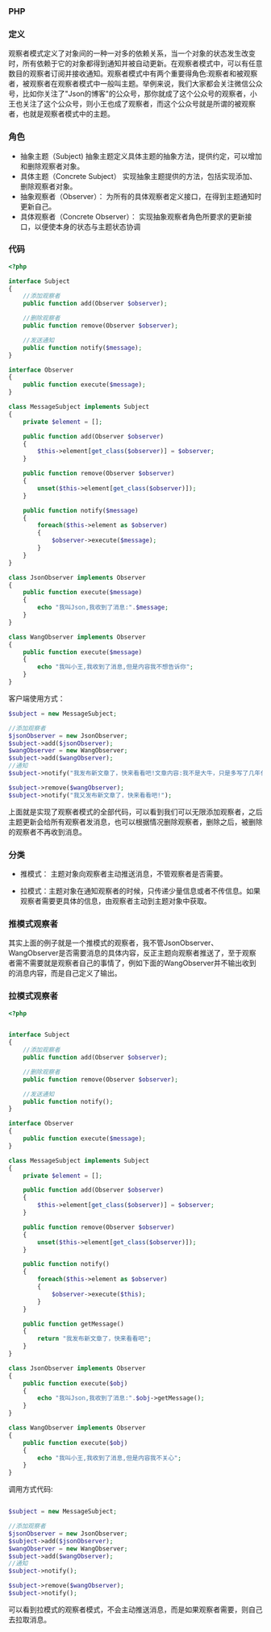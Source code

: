 ### PHP
### 定义

观察者模式定义了对象间的一种一对多的依赖关系，当一个对象的状态发生改变时，所有依赖于它的对象都得到通知并被自动更新。在观察者模式中，可以有任意数目的观察者订阅并接收通知。观察者模式中有两个重要得角色:观察者和被观察者，被观察者在观察者模式中一般叫主题。举例来说，我们大家都会关注微信公众号，比如你关注了"Json的博客"的公众号，那你就成了这个公众号的观察者，小王也关注了这个公众号，则小王也成了观察者，而这个公众号就是所谓的被观察者，也就是观察者模式中的主题。

### 角色
- 抽象主题（Subject)
抽象主题定义具体主题的抽象方法，提供约定，可以增加和删除观察者对象。
- 具体主题（Concrete Subject）
实现抽象主题提供的方法，包括实现添加、删除观察者对象。
- 抽象观察者（Observer）：
为所有的具体观察者定义接口，在得到主题通知时更新自己。
- 具体观察者（Concrete Observer）：
实现抽象观察者角色所要求的更新接口，以便使本身的状态与主题状态协调

### 代码
```php
<?php

interface Subject 
{
    //添加观察者
    public function add(Observer $observer);

    //删除观察者
    public function remove(Observer $observer);

    //发送通知
    public function notify($message);
}

interface Observer 
{
    public function execute($message);
}

class MessageSubject implements Subject
{
    private $element = [];

    public function add(Observer $observer) 
    {
        $this->element[get_class($observer)] = $observer;
    }

    public function remove(Observer $observer)
    {
        unset($this->element[get_class($observer)]);
    }

    public function notify($message) 
    {
        foreach($this->element as $observer)
        {
            $observer->execute($message);
        }
    }
}

class JsonObserver implements Observer
{
    public function execute($message)
    {
        echo "我叫Json,我收到了消息:".$message;
    }
}

class WangObserver implements Observer
{
    public function execute($message)
    {
        echo "我叫小王,我收到了消息,但是内容我不想告诉你";
    }
}
```
客户端使用方式：
```php
$subject = new MessageSubject;

//添加观察者
$jsonObserver = new JsonObserver; 
$subject->add($jsonObserver);
$wangObserver = new WangObserver;
$subject->add($wangObserver);
//通知
$subject->notify("我发布新文章了，快来看看吧!文章内容:我不是大牛，只是多写了几年代码而已!");

$subject->remove($wangObserver);
$subject->notify("我又发布新文章了，快来看看吧!");

```
上面就是实现了观察者模式的全部代码，可以看到我们可以无限添加观察者，之后主题更新会给所有观察者发消息，也可以根据情况删除观察者，删除之后，被删除的观察者不再收到消息。

### 分类

- 推模式： 主题对象向观察者主动推送消息，不管观察者是否需要。

- 拉模式：主题对象在通知观察者的时候，只传递少量信息或者不传信息。如果观察者需要更具体的信息，由观察者主动到主题对象中获取。

### 推模式观察者
其实上面的例子就是一个推模式的观察者，我不管JsonObserver、WangObserver是否需要消息的具体内容，反正主题向观察者推送了，至于观察者需不需要就是观察者自己的事情了，例如下面的WangObserver并不输出收到的消息内容，而是自己定义了输出。
### 拉模式观察者

```php
<?php


interface Subject 
{
    //添加观察者
    public function add(Observer $observer);

    //删除观察者
    public function remove(Observer $observer);

    //发送通知
    public function notify();
}

interface Observer 
{
    public function execute($message);
}

class MessageSubject implements Subject
{
    private $element = [];

    public function add(Observer $observer) 
    {
        $this->element[get_class($observer)] = $observer;
    }

    public function remove(Observer $observer)
    {
        unset($this->element[get_class($observer)]);
    }

    public function notify() 
    {
        foreach($this->element as $observer)
        {
            $observer->execute($this);
        }
    }

    public function getMessage()
    {
        return "我发布新文章了，快来看看吧";
    }
}

class JsonObserver implements Observer
{
    public function execute($obj)
    {
        echo "我叫Json,我收到了消息:".$obj->getMessage();
    }
}

class WangObserver implements Observer
{
    public function execute($obj)
    {
        echo "我叫小王,我收到了消息,但是内容我不关心";
    }
}
```
调用方式代码:
```php

$subject = new MessageSubject;

//添加观察者
$jsonObserver = new JsonObserver; 
$subject->add($jsonObserver);
$wangObserver = new WangObserver;
$subject->add($wangObserver);
//通知
$subject->notify();

$subject->remove($wangObserver);
$subject->notify();

```
可以看到拉模式的观察者模式，不会主动推送消息，而是如果观察者需要，则自己去拉取消息。

